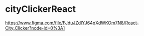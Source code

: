 # cityClickerReact
https://www.figma.com/file/FJduJZdlYJ64qXdWKOm7N8/React-City_Clicker?node-id=0%3A1
